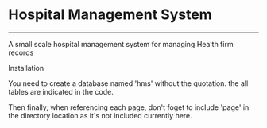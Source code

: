 # Hospital Management System
-------------------------------------------
A small scale hospital management system for managing Health firm records

Installation

You need to create a database named 'hms' without the quotation.
the all tables are indicated in the code.

Then finally, when referencing each page, don't foget to include 'page' in the directory location as it's not included currently here.

